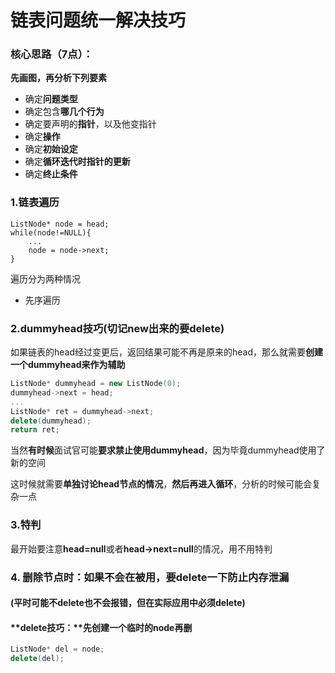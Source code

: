 # 链表问题统一解决技巧

### 核心思路（7点）：

**先画图，再分析下列要素**

* 确定**问题类型**
* 确定包含**哪几个行为**
* 确定要声明的**指针**，以及他变指针
* 确定**操作**
* 确定**初始设定**
* 确定**循环迭代时指针的更新**
* 确定**终止条件**

### 1.链表遍历

```text
ListNode* node = head;
while(node!=NULL){
    ...
    node = node->next;
}
```

遍历分为两种情况

* 先序遍历

### 2.dummyhead技巧\(切记new出来的要delete\)

如果链表的head经过变更后，返回结果可能不再是原来的head，那么就需要**创建一个dummyhead来作为辅助**

```cpp
ListNode* dummyhead = new ListNode(0);
dummyhead->next = head;
...
ListNode* ret = dummyhead->next;
delete(dummyhead);
return ret;
```

当然**有时候**面试官可能**要求禁止使用dummyhead**，因为毕竟dummyhead使用了新的空间

这时候就需要**单独讨论head节点的情况**，**然后再进入循环**，分析的时候可能会复杂一点

### 3.特判

最开始要注意**head=null**或者**head-&gt;next=null**的情况，用不用特判

### 4. 删除节点时：如果不会在被用，要delete一下防止内存泄漏

#### \(平时可能不delete也不会报错，但在实际应用中必须delete\)

#### **delete技巧：**先创建一个临时的node再删

```cpp
ListNode* del = node;
delete(del);
```

